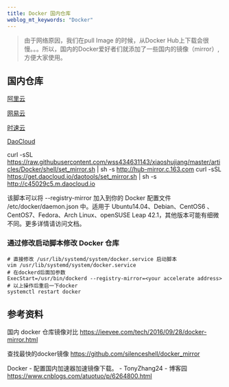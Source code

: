 ```yaml
---
title: Docker 国内仓库
weblog_mt_keywords: "Docker"
---
```


> 由于网络原因，我们在pull Image 的时候，从Docker Hub上下载会很慢。。。所以，国内的Docker爱好者们就添加了一些国内的镜像（mirror）,方便大家使用。

## 国内仓库

[阿里云](https://dev.aliyun.com/search.html)

[网易云](https://c.163yun.com/hub#/m/home/)

[时速云](https://hub.tenxcloud.com/)

[DaoCloud](https://www.daocloud.io/mirror#accelerator-doc)


curl -sSL https://raw.githubusercontent.com/wss434631143/xiaoshujiang/master/articles/Docker/shell/set_mirror.sh | sh -s http://hub-mirror.c.163.com
curl -sSL https://get.daocloud.io/daotools/set_mirror.sh | sh -s http://c45029c5.m.daocloud.io

该脚本可以将 --registry-mirror 加入到你的 Docker 配置文件 /etc/docker/daemon.json 中。适用于 Ubuntu14.04、Debian、CentOS6 、CentOS7、Fedora、Arch Linux、openSUSE Leap 42.1，其他版本可能有细微不同。更多详情请访问文档。


### 通过修改启动脚本修改 Docker 仓库


``` shell
# 直接修改 /usr/lib/systemd/system/docker.service 启动脚本
vim /usr/lib/systemd/system/docker.service 
# 在dockerd后面加参数
ExecStart=/usr/bin/dockerd --registry-mirror=<your accelerate address>
# 以上操作后重启一下docker
systemctl restart docker 
```

 

## 参考资料

国内 docker 仓库镜像对比
https://ieevee.com/tech/2016/09/28/docker-mirror.html

查找最快的docker镜像
https://github.com/silenceshell/docker_mirror

Docker - 配置国内加速器加速镜像下载。 - TonyZhang24 - 博客园
https://www.cnblogs.com/atuotuo/p/6264800.html
